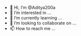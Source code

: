 - 👋 Hi, I’m @Aditya200a
- 👀 I’m interested in ...
- 🌱 I’m currently learning ...
- 💞️ I’m looking to collaborate on ...
- 📫 How to reach me ...

<!---
Aditya200a/Aditya200a is a ✨ special ✨ repository because its `README.md` (this file) appears on your GitHub profile.
You can click the Preview link to take a look at your changes.
--->
